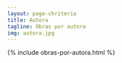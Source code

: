 ```yaml
---
layout: page-chriteria
title: Autora
tagline: Obras por autora
img: autora.jpg
---
```


{% include obras-por-autora.html %}
